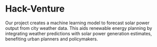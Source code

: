 # Hack-Venture
Our project creates a machine learning model to forecast solar power output from city weather data. This aids renewable energy planning by integrating weather predictions with solar power generation estimates, benefiting urban planners and policymakers.
